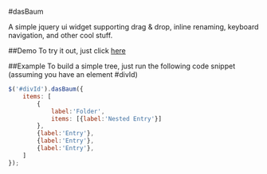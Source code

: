 #dasBaum

A simple jquery ui widget supporting drag & drop, inline renaming, keyboard navigation, and other cool stuff.

##Demo
To try it out, just click [here](http://www.mkleinhans.de/github/dasBaum/examples/simple.html)

##Example
To build a simple tree, just run the following code snippet (assuming you have an element #divId)

```javascript
$('#divId').dasBaum({
	items: [
		{
			label:'Folder',
			items: [{label:'Nested Entry'}]
		},
		{label:'Entry'},
		{label:'Entry'},
		{label:'Entry'},
	]
});
```

